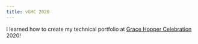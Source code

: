 ```yaml
---
title: vGHC 2020
---
```


I learned how to create my technical portfolio at <a href="https://ghc.anitab.org/" target=”_blank” rel="noopener noreferrer">Grace Hopper Celebration</a>
2020!
